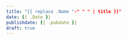 ```yaml
---
title: "{{ replace .Name "-" " " | title }}"
date: {{ .Date }}
publishdate: {{ .pubdate }}
draft: true
---
```


